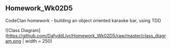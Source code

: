 ## Homework_Wk02D5
CodeClan homework - building an object oriented karaoke bar, using TDD

![Class Diagram](https://github.com/DafyddLlyr/Homework_Wk02D5/raw/master/class_diagram.png | width = 250)
